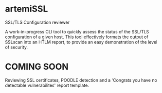 # artemiSSL
SSL/TLS Configuration reviewer

A work-in-progress CLI tool to quickly assess the status of the SSL/TLS configuration of a given host. This tool effectively formats the output of SSLscan into an HTLM report, to provide an easy demonstration of the level of security.


# COMING SOON

Reviewing SSL certificates, POODLE detection and a 'Congrats you have no detectable vulnerabilites' report template.
